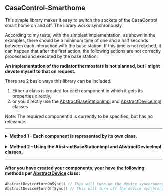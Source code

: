 ## CasaControl-Smarthome

This simple library makes it easy to switch the sockets of the CasaControl smart home on and off. The library works
synchronously.

According to my tests, with the simplest implementation, as shown in the examples, there should be a minimum time of one
and a half seconds between each interaction with the base station. If this time is not reached, it can happen that after
the first action, the following actions are not correctly processed and executed by the base station.

<b>An implementation of the radiator thermostats is not planned, but I might devote myself to that on request.</b>

There are 2 basic ways this library can be included.

1. Either a class is created for each component in which it gets its properties directly,
2. or you directly use
   the [AbstractBaseStationImpl](src/main/kotlin/de/nicostraube/casacontrol/lib/components/impl/AbstractBaseStationImpl.kt)
   and [AbstractDeviceImpl](src/main/kotlin/de/nicostraube/casacontrol/lib/components/impl/AbstractDeviceImpl.kt)
   classes

Note: The required componentId is currently to be specified, but has no relevance.

<hr>
<details><summary><b>Method 1 - Each component is represented by its own class.</b></summary>

Define your base station:

- A class must inherit
  from [AbstractBaseStation](src/main/kotlin/de/nicostraube/casacontrol/lib/components/AbstractBaseStation.kt).

```kotlin
class BaseStation : AbstractBaseStation()
```

- After you have done that, you still have to provide the data for the base station and an "unique" id for the
  component. To do this, you simply have to override the variables provided for this purpose.
- The data with the [BaseStationData](src/main/kotlin/de/nicostraube/casacontrol/lib/components/data/Data.kt) class and
  the componentId with an "unique" String.

```kotlin
override val stationData: BaseStationData
    get() = BaseStationData(name = "", serialNumber = "", ipAddress = "")
override val componentId: String
    get() = "" // For example stationData.name
```

<br>
Next, define your device - a base station must already be defined for this:

- A class must inherit
  from [AbstractDevice](src/main/kotlin/de/nicostraube/casacontrol/lib/components/AbstractDevice.kt). In addition, the
  base station must be passed in the constructor and this must then be passed to the abstract device.

```kotlin
class Socket(baseStation: AbstractBaseStation) : AbstractDevice(baseStation)
```

- After you have done that, as with the base station, the data must be given. So you have to overwrite the given
  variable with the instantiated
  class [DeviceData](src/main/kotlin/de/nicostraube/casacontrol/lib/components/data/Data.kt).

```kotlin
override val deviceData: DeviceData
    get() = DeviceData(baseStation, name = "", id = "")
override val componentId: String
    get() = "" // For example deviceData.name
```

<br>
The integration of the classes you just created should look something like this:

```kotlin
val baseStation: AbstractBaseStation = BaseStation()
val socket: AbstractDevice = Socket(baseStation)
```

</details>
<br>
<details><summary><b>Method 2 - Using the AbstractBaseStationImpl and AbstractDeviceImpl classes.</b></summary>

The basis of your base stations:

```kotlin
val baseStation =
    AbstractBaseStationImpl(
        BaseStationData(name = "", serialNumber = "", ipAddress = ""), componentId = "")
```

The basis of your devices:

```kotlin
val device =
    AbstractDeviceImpl(
        DeviceData(baseStation, name = "", id = ""), componentId = "")
```

<br>
The integration of the classes should look something like this:

```kotlin
val baseStation: AbstractBaseStation = AbstractBaseStationImpl(
    BaseStationData(name = "", serialNumber = "", ipAddress = ""), componentId = "")

val device: AbstractDevice = AbstractDeviceImpl(
    DeviceData(baseStation, name = "", id = ""), componentId = "")
```

</details>

<hr>

#### After you have created your components, your have the following methods per [AbstractDevice](src/main/kotlin/de/nicostraube/casacontrol/lib/components/AbstractDevice.kt) class:

```kotlin
AbstractDevice#turnOnSync() // This will turn on the device synchronously if present.
AbstractDevice#turnOffSync() // This will turn off the device synchronously if present.
```
